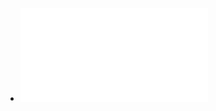 - ![Clinical Presentation - Analysis from a Functional Perspective.pdf](../assets/Signs_and_Symptoms_-_Analysis_from_a_Functional_Perspective_1725966853864_0.pdf)
